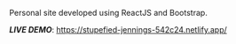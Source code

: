 Personal site developed using ReactJS and Bootstrap.


***LIVE DEMO***: https://stupefied-jennings-542c24.netlify.app/
